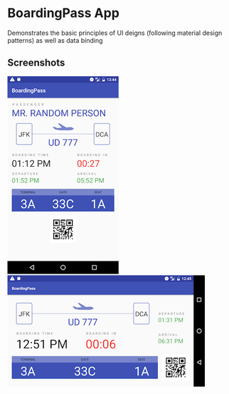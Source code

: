 # BoardingPass App

Demonstrates the basic principles of UI deigns (following material design patterns) as well as data binding

## Screenshots

![Screenshot1](screenshots/screen_1.png) ![Screenshot2](screenshots/screen_2.png)
